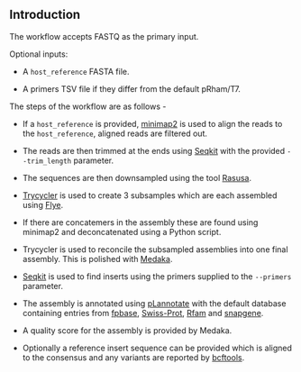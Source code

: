 ## Introduction

The workflow accepts FASTQ as the primary input.

Optional inputs:

* A `host_reference` FASTA file.
  
* A primers TSV file if they differ from the default pRham/T7.

The steps of the workflow are as follows - 

* If a `host_reference` is provided, [minimap2](https://github.com/lh3/minimap2) is used to align the reads to the `host_reference`, aligned reads are filtered out.

* The reads are then trimmed at the ends using [Seqkit](https://bioinf.shenwei.me/seqkit/) with the provided `--trim_length` parameter. 

* The sequences are then downsampled using the tool [Rasusa](https://github.com/mbhall88/rasusa).

* [Trycycler](https://github.com/rrwick/Trycycler) is used to create 3 subsamples which are each assembled using [Flye](https://github.com/fenderglass/Flye).

* If there are concatemers in the assembly these are found using minimap2 and deconcatenated using a Python script. 

* Trycycler is used to reconcile the subsampled assemblies into one final assembly. This is polished with [Medaka](https://github.com/nanoporetech/medaka).

* [Seqkit](https://bioinf.shenwei.me/seqkit/) is used to find inserts using the primers supplied to the `--primers` parameter. 

* The assembly is annotated using [pLannotate](https://github.com/barricklab/pLannotate) with the default database containing entries from [fpbase](https://www.fpbase.org/), [Swiss-Prot](https://www.expasy.org/resources/uniprotkb-swiss-prot), [Rfam](https://rfam.org/) and [snapgene](https://www.snapgene.com/). 

* A quality score for the assembly is provided by Medaka.

* Optionally a reference insert sequence can be provided which is aligned to the consensus and any variants are reported by [bcftools](https://samtools.github.io/bcftools/bcftools.html).